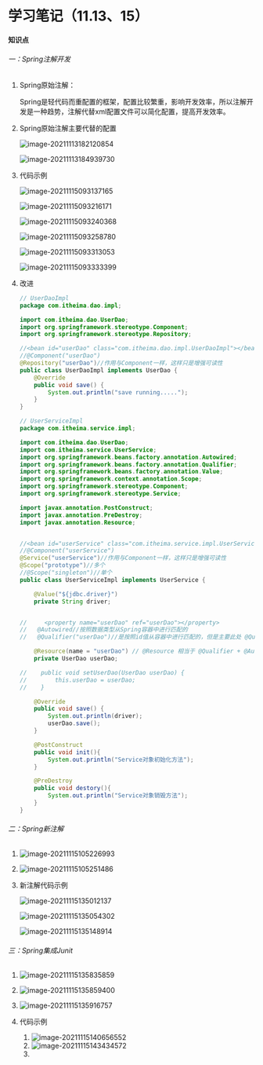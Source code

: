

# 学习笔记（11.13、15）

#### 知识点

###### 一：Spring注解开发

1. Spring原始注解：

   Spring是轻代码而重配置的框架，配置比较繁重，影响开发效率，所以注解开发是一种趋势，注解代替xml配置文件可以简化配置，提高开发效率。

2. Spring原始注解主要代替<Bean>的配置

   ![image-20211113182120854](C:\Users\Administrator\AppData\Roaming\Typora\typora-user-images\image-20211113182120854.png)

   ![image-20211113184939730](C:\Users\Administrator\AppData\Roaming\Typora\typora-user-images\image-20211113184939730.png)

   

3. 代码示例

   ![image-20211115093137165](C:\Users\Administrator\AppData\Roaming\Typora\typora-user-images\image-20211115093137165.png)

   ![image-20211115093216171](C:\Users\Administrator\AppData\Roaming\Typora\typora-user-images\image-20211115093216171.png)

   ![image-20211115093240368](C:\Users\Administrator\AppData\Roaming\Typora\typora-user-images\image-20211115093240368.png)

   ![image-20211115093258780](C:\Users\Administrator\AppData\Roaming\Typora\typora-user-images\image-20211115093258780.png)

   ![image-20211115093313053](C:\Users\Administrator\AppData\Roaming\Typora\typora-user-images\image-20211115093313053.png)

   ![image-20211115093333399](C:\Users\Administrator\AppData\Roaming\Typora\typora-user-images\image-20211115093333399.png)

   

4. 改进

   ```java
   // UserDaoImpl
   package com.itheima.dao.impl;
   
   import com.itheima.dao.UserDao;
   import org.springframework.stereotype.Component;
   import org.springframework.stereotype.Repository;
   
   //<bean id="userDao" class="com.itheima.dao.impl.UserDaoImpl"></bean>
   //@Component("userDao")
   @Repository("userDao")//作用与Component一样，这样只是增强可读性
   public class UserDaoImpl implements UserDao {
       @Override
       public void save() {
           System.out.println("save running.....");
       }
   }
   ```

   ```java
   // UserServiceImpl
   package com.itheima.service.impl;
   
   import com.itheima.dao.UserDao;
   import com.itheima.service.UserService;
   import org.springframework.beans.factory.annotation.Autowired;
   import org.springframework.beans.factory.annotation.Qualifier;
   import org.springframework.beans.factory.annotation.Value;
   import org.springframework.context.annotation.Scope;
   import org.springframework.stereotype.Component;
   import org.springframework.stereotype.Service;
   
   import javax.annotation.PostConstruct;
   import javax.annotation.PreDestroy;
   import javax.annotation.Resource;
   
   
   //<bean id="userService" class="com.itheima.service.impl.UserServiceImpl">
   //@Component("userService")
   @Service("userService")//作用与Component一样，这样只是增强可读性
   @Scope("prototype")//多个
   //@Scope("singleton")//单个
   public class UserServiceImpl implements UserService {
   
       @Value("${jdbc.driver}")
       private String driver;
   
   
   //     <property name="userDao" ref="userDao"></property>
   //   @Autowired//按照数据类型从Spring容器中进行匹配的
   //   @Qualifier("userDao")//是按照id值从容器中进行匹配的，但是主要此处 @Qualifier 结合 @Autowired 一起使用
   
       @Resource(name = "userDao") // @Resource 相当于 @Qualifier + @Autowired
       private UserDao userDao;
   
   //    public void setUserDao(UserDao userDao) {
   //        this.userDao = userDao;
   //    }
   
       @Override
       public void save() {
           System.out.println(driver);
           userDao.save();
       }
   
       @PostConstruct
       public void init(){
           System.out.println("Service对象初始化方法");
       }
   
       @PreDestroy
       public void destory(){
           System.out.println("Service对象销毁方法");
       }
   }
   
   ```

   

   

###### 二：Spring新注解

1. ![image-20211115105226993](C:\Users\Administrator\AppData\Roaming\Typora\typora-user-images\image-20211115105226993.png)

2. ![image-20211115105251486](C:\Users\Administrator\AppData\Roaming\Typora\typora-user-images\image-20211115105251486.png)

3. 新注解代码示例

   ![image-20211115135012137](C:\Users\Administrator\AppData\Roaming\Typora\typora-user-images\image-20211115135012137.png)

   ![image-20211115135054302](C:\Users\Administrator\AppData\Roaming\Typora\typora-user-images\image-20211115135054302.png)

   ![image-20211115135148914](C:\Users\Administrator\AppData\Roaming\Typora\typora-user-images\image-20211115135148914.png)

   

   

###### 三：Spring集成Junit

1. ![image-20211115135835859](C:\Users\Administrator\AppData\Roaming\Typora\typora-user-images\image-20211115135835859.png)

   

2. ![image-20211115135859400](C:\Users\Administrator\AppData\Roaming\Typora\typora-user-images\image-20211115135859400.png)

   

3. ![image-20211115135916757](C:\Users\Administrator\AppData\Roaming\Typora\typora-user-images\image-20211115135916757.png)

   

4. 代码示例

   1. ![image-20211115140656552](C:\Users\Administrator\AppData\Roaming\Typora\typora-user-images\image-20211115140656552.png)
   2. ![image-20211115143434572](C:\Users\Administrator\AppData\Roaming\Typora\typora-user-images\image-20211115143434572.png)
   3. 